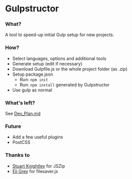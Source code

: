 # Gulpstructor
### What?
A tool to speed-up initial Gulp setup for new projects.

### How?
* Select languages, options and additional tools
* Generate setup (edit if necessary)
* Download Gulpfile.js or the whole project folder (as .zip)
* Setup package.json
    * Run: `npm init`
    * Run: `npm install` generated by Gulpstructor
* Use gulp as normal

### What's left?
See [Dev_Plan.md](https://github.com/valenber/gulpstructor/blob/master/Dev_Plan.md)

### Future
* Add a few useful plugins
* PostCSS

### Thanks to
* [Stuart Knightley](https://github.com/Stuk) for JSZip   
* [Eli Grey](https://github.com/eligrey) for filesaver.js
